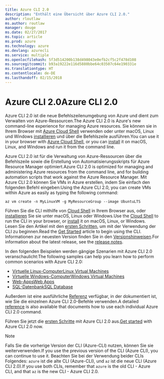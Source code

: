 ```yaml
---
title: Azure CLI 2.0
description: "Enthält eine Übersicht über Azure CLI 2.0."
author: rloutlaw
ms.author: routlaw
manager: douge
ms.date: 02/27/2017
ms.topic: article
ms.prod: azure
ms.technology: azure
ms.devlang: azurecli
ms.service: multiple
ms.openlocfilehash: 5f3d514200b138d498043e0efb2cf5c2f478d108
ms.sourcegitcommit: b93a19222e116d5880bbe64c03507c64e190331e
ms.translationtype: HT
ms.contentlocale: de-DE
ms.lasthandoff: 02/15/2018
---
```

# <a name="azure-cli-20"></a><span data-ttu-id="65b5d-103">Azure CLI 2.0</span><span class="sxs-lookup"><span data-stu-id="65b5d-103">Azure CLI 2.0</span></span>

<span data-ttu-id="65b5d-104">Azure CLI 2.0 ist die neue Befehlszeilenumgebung von Azure und dient zum Verwalten von Azure-Ressourcen.</span><span class="sxs-lookup"><span data-stu-id="65b5d-104">The Azure CLI 2.0 is Azure's new command-line experience for managing Azure resources.</span></span>
<span data-ttu-id="65b5d-105">Sie können sie in Ihrem Browser mit [Azure Cloud Shell](/azure/cloud-shell/overview) verwenden oder unter macOS, Linux und Windows [installieren](install-azure-cli.md) und über die Befehlszeile ausführen.</span><span class="sxs-lookup"><span data-stu-id="65b5d-105">You can use it in your browser with [Azure Cloud Shell](/azure/cloud-shell/overview), or you can [install](install-azure-cli.md) it on macOS, Linux, and Windows and run it from the command line.</span></span>

<span data-ttu-id="65b5d-106">Azure CLI 2.0 ist für die Verwaltung von Azure-Ressourcen über die Befehlszeile sowie die Erstellung von Automatisierungsskripts für Azure Resource Manager optimiert.</span><span class="sxs-lookup"><span data-stu-id="65b5d-106">Azure CLI 2.0 is optimized for managing and administering Azure resources from the command line, and for building automation scripts that work against the Azure Resource Manager.</span></span> <span data-ttu-id="65b5d-107">Mit Azure CLI 2.0 können Sie VMs in Azure erstellen, indem Sie einfach den folgenden Befehl eingeben:</span><span class="sxs-lookup"><span data-stu-id="65b5d-107">Using the Azure CLI 2.0, you can create VMs within Azure as easily as typing the following command:</span></span>

```azurecli-interactive
az vm create -n MyLinuxVM -g MyResourceGroup --image UbuntuLTS
```

<span data-ttu-id="65b5d-108">Führen Sie die CLI mithilfe von [Cloud Shell](/azure/cloud-shell/overview) in Ihrem Browser aus, oder [installieren](install-azure-cli.md) Sie sie unter macOS, Linux oder Windows.</span><span class="sxs-lookup"><span data-stu-id="65b5d-108">Use the [Cloud Shell](/azure/cloud-shell/overview) to run the CLI in your browser, or [install](install-azure-cli.md) it on macOS, Linux, or Windows.</span></span>
<span data-ttu-id="65b5d-109">Lesen Sie den Artikel mit den [ersten Schritten](get-started-with-azure-cli.md), um mit der Verwendung der CLI zu beginnen.</span><span class="sxs-lookup"><span data-stu-id="65b5d-109">Read the [Get Started](get-started-with-azure-cli.md) article to begin using the CLI.</span></span>
<span data-ttu-id="65b5d-110">Informationen zur neuesten Version finden Sie in den [Versionshinweisen](release-notes-azure-cli.md).</span><span class="sxs-lookup"><span data-stu-id="65b5d-110">For information about the latest release, see the [release notes](release-notes-azure-cli.md).</span></span>

<span data-ttu-id="65b5d-111">In den folgenden Beispielen werden gängige Szenarien mit Azure CLI 2.0 veranschaulicht:</span><span class="sxs-lookup"><span data-stu-id="65b5d-111">The following samples can help you learn how to perform common scenarios with Azure CLI 2.0:</span></span>
- [<span data-ttu-id="65b5d-112">Virtuelle Linux-Computer</span><span class="sxs-lookup"><span data-stu-id="65b5d-112">Linux Virtual Machines</span></span>](/azure/virtual-machines/virtual-machines-linux-cli-samples?toc=%2fcli%2fazure%2ftoc.json&bc=%2fcli%2fazure%2fbreadcrumb%2ftoc.json)
- [<span data-ttu-id="65b5d-113">Virtuelle Windows-Computer</span><span class="sxs-lookup"><span data-stu-id="65b5d-113">Windows Virtual Machines</span></span>](/azure/virtual-machines/virtual-machines-windows-cli-samples?toc=%2fcli%2fazure%2ftoc.json&bc=%2fcli%2fazure%2fbreadcrumb%2ftoc.json)
- [<span data-ttu-id="65b5d-114">Web-Apps</span><span class="sxs-lookup"><span data-stu-id="65b5d-114">Web Apps</span></span>](/azure/app-service-web/app-service-cli-samples?toc=%2fcli%2fazure%2ftoc.json&bc=%2fcli%2fazure%2fbreadcrumb%2ftoc.json)
- [<span data-ttu-id="65b5d-115">SQL-Datenbank</span><span class="sxs-lookup"><span data-stu-id="65b5d-115">SQL Database</span></span>](/azure/sql-database/sql-database-cli-samples?toc=%2fcli%2fazure%2ftoc.json&bc=%2fcli%2fazure%2fbreadcrumb%2ftoc.json)

<span data-ttu-id="65b5d-116">Außerdem ist eine ausführliche [Referenz](/cli/azure/) verfügbar, in der dokumentiert ist, wie Sie die einzelnen Azure CLI 2.0-Befehle verwenden.</span><span class="sxs-lookup"><span data-stu-id="65b5d-116">A detailed [reference](/cli/azure/) is also available that documents how to use each individual Azure CLI 2.0 command.</span></span>

<span data-ttu-id="65b5d-117">Führen Sie jetzt die [ersten Schritte](get-started-with-azure-cli.md) mit Azure CLI 2.0 aus.</span><span class="sxs-lookup"><span data-stu-id="65b5d-117">[Get started](get-started-with-azure-cli.md) with Azure CLI 2.0 now.</span></span>


> [!NOTE]
> <span data-ttu-id="65b5d-118">Falls Sie die vorherige Version der CLI (Azure-CLI) nutzen, können Sie sie weiterverwenden.</span><span class="sxs-lookup"><span data-stu-id="65b5d-118">If you use the previous version of the CLI (Azure CLI), you can continue to use it.</span></span>
> <span data-ttu-id="65b5d-119">Beachten Sie bei der Verwendung beider CLIs Folgendes: `azure` ist die alte CLI (Azure-CLI), und `az` ist die neue CLI (Azure CLI 2.0).</span><span class="sxs-lookup"><span data-stu-id="65b5d-119">If you use both CLIs, remember that `azure` is the old CLI - Azure CLI, and that `az` is the new CLI - Azure CLI 2.0.</span></span>

